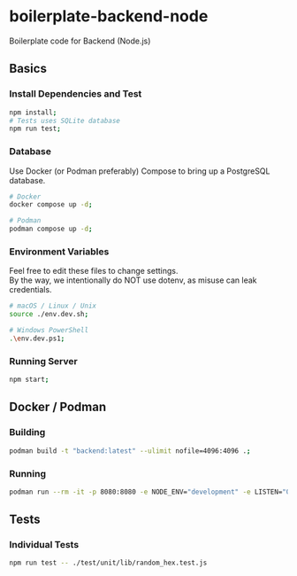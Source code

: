# boilerplate-backend-node

Boilerplate code for Backend (Node.js)

## Basics

### Install Dependencies and Test

```bash
npm install;
# Tests uses SQLite database
npm run test;
```

### Database

Use Docker (or Podman preferably) Compose to bring up a PostgreSQL database.

```bash
# Docker
docker compose up -d;

# Podman
podman compose up -d;
```

### Environment Variables

Feel free to edit these files to change settings.  
By the way, we intentionally do NOT use dotenv, as misuse can leak credentials.

```bash
# macOS / Linux / Unix
source ./env.dev.sh;

# Windows PowerShell
.\env.dev.ps1;
```

### Running Server

```bash
npm start;
```

## Docker / Podman

### Building

```bash
podman build -t "backend:latest" --ulimit nofile=4096:4096 .;
```

### Running

```bash
podman run --rm -it -p 8080:8080 -e NODE_ENV="development" -e LISTEN="0.0.0.0" -e SQL_URI="postgresql://localuser:localroot@postgresql:5432/localdb?connect_timeout=10&sslmode=disable" --network boilerplate-backend-node_appnet backend:latest;
```

## Tests

### Individual Tests

```bash
npm run test -- ./test/unit/lib/random_hex.test.js
```

